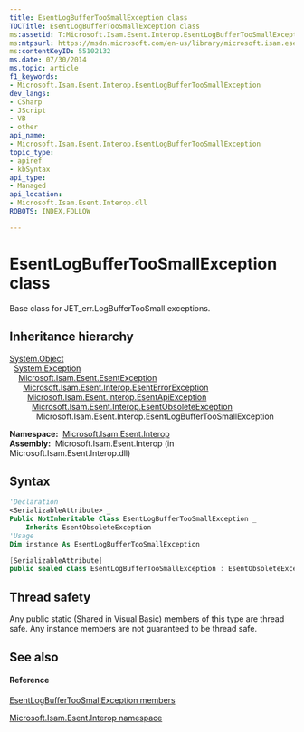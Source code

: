 ```yaml
---
title: EsentLogBufferTooSmallException class
TOCTitle: EsentLogBufferTooSmallException class
ms:assetid: T:Microsoft.Isam.Esent.Interop.EsentLogBufferTooSmallException
ms:mtpsurl: https://msdn.microsoft.com/en-us/library/microsoft.isam.esent.interop.esentlogbuffertoosmallexception(v=EXCHG.10)
ms:contentKeyID: 55102132
ms.date: 07/30/2014
ms.topic: article
f1_keywords:
- Microsoft.Isam.Esent.Interop.EsentLogBufferTooSmallException
dev_langs:
- CSharp
- JScript
- VB
- other
api_name: 
- Microsoft.Isam.Esent.Interop.EsentLogBufferTooSmallException
topic_type: 
- apiref
- kbSyntax
api_type: 
- Managed
api_location: 
- Microsoft.Isam.Esent.Interop.dll
ROBOTS: INDEX,FOLLOW

---
```


# EsentLogBufferTooSmallException class

Base class for JET_err.LogBufferTooSmall exceptions.

## Inheritance hierarchy

[System.Object](https://docs.microsoft.com/dotnet/api/system.object?redirectedfrom=MSDN)  
  [System.Exception](https://docs.microsoft.com/dotnet/api/system.exception?redirectedfrom=MSDN)  
    [Microsoft.Isam.Esent.EsentException](dn292088\(v=exchg.10\).md)  
      [Microsoft.Isam.Esent.Interop.EsentErrorException](dn274314\(v=exchg.10\).md)  
        [Microsoft.Isam.Esent.Interop.EsentApiException](dn334231\(v=exchg.10\).md)  
          [Microsoft.Isam.Esent.Interop.EsentObsoleteException](dn319668\(v=exchg.10\).md)  
            Microsoft.Isam.Esent.Interop.EsentLogBufferTooSmallException  

**Namespace:**  [Microsoft.Isam.Esent.Interop](hh596136\(v=exchg.10\).md)  
**Assembly:**  Microsoft.Isam.Esent.Interop (in Microsoft.Isam.Esent.Interop.dll)

## Syntax

``` vb
'Declaration
<SerializableAttribute> _
Public NotInheritable Class EsentLogBufferTooSmallException _
    Inherits EsentObsoleteException
'Usage
Dim instance As EsentLogBufferTooSmallException
```

``` csharp
[SerializableAttribute]
public sealed class EsentLogBufferTooSmallException : EsentObsoleteException
```

## Thread safety

Any public static (Shared in Visual Basic) members of this type are thread safe. Any instance members are not guaranteed to be thread safe.

## See also

#### Reference

[EsentLogBufferTooSmallException members](dn319630\(v=exchg.10\).md)

[Microsoft.Isam.Esent.Interop namespace](hh596136\(v=exchg.10\).md)

